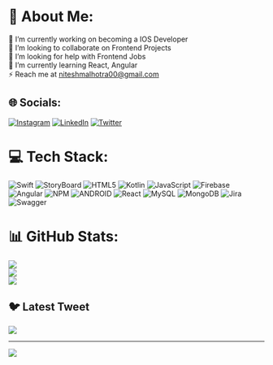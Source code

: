 # 💫 About Me:
🔭 I’m currently working on becoming a IOS Developer<br>👯 I’m looking to collaborate on Frontend Projects<br>🤝 I’m looking for help with Frontend Jobs<br>🌱 I’m currently learning React, Angular<br>⚡ Reach me at niteshmalhotra00@gmail.com


## 🌐 Socials:
[![Instagram](https://img.shields.io/badge/Instagram-%23E4405F.svg?logo=Instagram&logoColor=white)](https://instagram.com/malhotra_nitesh_) [![LinkedIn](https://img.shields.io/badge/LinkedIn-%230077B5.svg?logo=linkedin&logoColor=white)](https://linkedin.com/in/nitesh-malhotra2) [![Twitter](https://img.shields.io/badge/Twitter-%231DA1F2.svg?logo=Twitter&logoColor=white)](https://twitter.com/malhotranitesh2) 

# 💻 Tech Stack:
![Swift](https://img.shields.io/badge/swift-F54A2A?style=for-the-badge&logo=swift&logoColor=white) ![StoryBoard](https://img.shields.io/badge/java-%23ED8B00.svg?style=for-the-badge&logo=java&logoColor=white) ![HTML5](https://img.shields.io/badge/html5-%23E34F26.svg?style=for-the-badge&logo=html5&logoColor=white) ![Kotlin](https://img.shields.io/badge/kotlin-%230095D5.svg?style=for-the-badge&logo=kotlin&logoColor=white) ![JavaScript](https://img.shields.io/badge/javascript-%23323330.svg?style=for-the-badge&logo=javascript&logoColor=%23F7DF1E) ![Firebase](https://img.shields.io/badge/firebase-%23039BE5.svg?style=for-the-badge&logo=firebase) ![Angular](https://img.shields.io/badge/angular-%23DD0031.svg?style=for-the-badge&logo=angular&logoColor=white) ![NPM](https://img.shields.io/badge/NPM-%23000000.svg?style=for-the-badge&logo=npm&logoColor=white) ![ANDROID](https://img.shields.io/badge/android-%2320232a.svg?style=for-the-badge&logo=android&logoColor=%a4c639) ![React](https://img.shields.io/badge/react-%2320232a.svg?style=for-the-badge&logo=react&logoColor=%2361DAFB) ![MySQL](https://img.shields.io/badge/mysql-%2300f.svg?style=for-the-badge&logo=mysql&logoColor=white) ![MongoDB](https://img.shields.io/badge/MongoDB-%234ea94b.svg?style=for-the-badge&logo=mongodb&logoColor=white) ![Jira](https://img.shields.io/badge/jira-%230A0FFF.svg?style=for-the-badge&logo=jira&logoColor=white) ![Swagger](https://img.shields.io/badge/-Swagger-%23Clojure?style=for-the-badge&logo=swagger&logoColor=white)
# 📊 GitHub Stats:
![](https://github-readme-stats.vercel.app/api?username=MalhotraNitesh2&theme=dark&hide_border=false&include_all_commits=false&count_private=false)<br/>
![](https://github-readme-streak-stats.herokuapp.com/?user=MalhotraNitesh2&theme=dark&hide_border=false)<br/>
![](https://github-readme-stats.vercel.app/api/top-langs/?username=MalhotraNitesh2&theme=dark&hide_border=false&include_all_commits=false&count_private=false&layout=compact)

## 🐦 Latest Tweet
[![](https://gtce.itsvg.in/api?username=malhotranitesh2)](https://github.com/VishwaGauravIn/github-twitter-card-embed)

---
[![](https://visitcount.itsvg.in/api?id=MalhotraNitesh2&icon=0&color=0)](https://visitcount.itsvg.in)

<!-- Proudly created with GPRM ( https://gprm.itsvg.in ) -->
